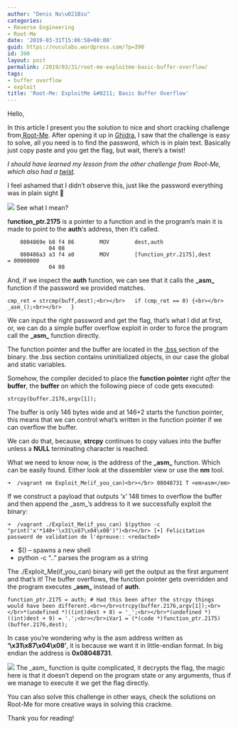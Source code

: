 ```yaml
---
author: "Denis Nu\u021Biu"
categories:
- Reverse Engineering
- Root-Me
date: '2019-03-31T15:06:58+00:00'
guid: https://nuculabs.wordpress.com/?p=390
id: 390
layout: post
permalink: /2019/03/31/root-me-exploitme-basic-buffer-overflow/
tags:
- buffer overflow
- exploit
title: 'Root-Me: ExploitMe &#8211; Basic Buffer Overflow'
---
```

Hello,


In this article I present you the solution to nice and short cracking challenge from[ Root-Me](https://www.root-me.org/en/Challenges/Cracking/ELF-ExploitMe). After opening it up in [Ghidra](https://ghidra-sre.org/), I saw that the challenge is easy to solve, all you need is to find the password, which is in plain text. Basically just copy paste and you get the flag, but wait, there’s a twist!


*I should have learned my lesson from the other challenge from Root-Me, which also had a* [*twist*](https://nuculabs.dev/posts/2018/12/25/keygenme-or-not/)*.*


 I feel ashamed that I didn’t observe this, just like the password everything was in plain sight 🙁


![](/wp-content/uploads/2019/03/screenshot-2019-03-31-at-16.07.08.png)
See what I mean?


f**unction\_ptr.2175** is a pointer to a function and in the program’s main it is made to point to the **auth**‘s address, then it’s called.


```
    0804869e b8 f4 86        MOV        dest,auth
             04 08
    080486a3 a3 f4 a0        MOV        [function_ptr.2175],dest                         = 00000000
             04 08
```


And, if we inspect the **auth** function, we can see that it calls the **\_asm\_** function if the password we provided matches.


```
cmp_ret = strcmp(buff,dest);<br></br>   if (cmp_ret == 0) {<br></br>     _asm_();<br></br>   }
```


We can input the right password and get the flag, that’s what I did at first, or, we can do a simple buffer overflow exploit in order to force the program call the **\_asm\_** function directly.


The function pointer and the buffer are located in the [.bss ](https://en.wikipedia.org/wiki/.bss#BSS_in_C)section of the binary. the .bss section contains uninitialized objects, in our case the global and static variables.


Somehow, the compiler decided to place the **function pointer** right *after* the **buffer**, the **buffer** on which the following piece of code gets executed:


```
strcpy(buffer.2176,argv[1]);
```


The buffer is only 146 bytes wide and at 146+2 starts the function pointer, this means that we can control what’s written in the function pointer if we can overflow the buffer.


We can do that, because, **strcpy** continues to copy values into the buffer unless a **NULL** terminating character is reached.


What we need to know now, is the address of the **\_asm\_** function. Which can be easily found. Either look at the dissembler view or use the **nm** tool.


```
➜  /vagrant nm Exploit_Me(if_you_can)<br></br> 08048731 T <em>asm</em>
```


If we construct a payload that outputs ‘x’ 148 times to overflow the buffer and then append the \_asm\_’s address to it we successfully exploit the binary:


```
➜  /vagrant ./Exploit_Me(if_you_can) $(python -c "print('x'*148+'\x31\x87\x04\x08')")<br></br> [+] Felicitation password de validation de l'épreuve:: <redacted>
```


- $() – spawns a new shell
- python -c “..” parses the program as a string


The ./Exploit\_Me(if\_you\_can) binary will get the output as the first argument and that’s it! The buffer overflows, the function pointer gets overridden and the program executes **\_asm\_** instead of **auth**.


```
function_ptr.2175 = auth; # Had this been after the strcpy things would have been different.<br></br>strcpy(buffer.2176,argv[1]);<br></br>*(undefined *)((int)dest + 8) = '_';<br></br>*(undefined *)((int)dest + 9) = '.';<br></br>iVar1 = (*(code *)function_ptr.2175)(buffer.2176,dest);
```


In case you’re wondering why is the asm address written as **‘\\x31\\x87\\x04\\x08’**, it is because we want it in little-endian format. In big endian the address is **0x08048731**.


![](/wp-content/uploads/2019/03/screenshot-2019-03-31-at-16.09.38.png)
The \_asm\_ function is quite complicated, it decrypts the flag, the magic here is that it doesn’t depend on the program state or any arguments, thus if we manage to execute it we get the flag directly.


You can also solve this challenge in other ways, check the solutions on Root-Me for more creative ways in solving this crackme.


Thank you for reading!